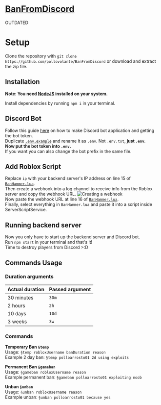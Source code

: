 # [BanFromDiscord](https://github.com/pollovolante/BanFromDiscord)
OUTDATED



# Setup

Clone the repository with `git clone https://github.com/pollovolante/BanFromDiscord` or download and extract the zip file.


## Installation

**Note: You need [NodeJS](https://nodejs.org) installed on your system.**

Install dependencies by running `npm i` in your terminal.


## Discord Bot

Follow this guide [here](https://discordjs.guide/preparations/setting-up-a-bot-application.html) on how to make Discord bot application and getting the bot token.\
Duplicate [`.env.example`](https://github.com/pollovolante/BanFromDiscord/blob/main/src/.env.example) and rename it as `.env`. Not `.env.txt`, **just `.env`**.\
**Now put the bot token into `.env`.**\
If you want you can also change the bot prefix in the same file.


## Add Roblox Script

Replace `ip` with your backend server's IP address on line 15 of [`BanHammer.lua`](https://github.com/pollovolante/BanFromDiscord/blob/main/BanHammer.lua#L15).\
Then create a webhook into a log channel to receive info from the Roblox server and copy the webhook URL.
![Creating a webhook](https://www.minitool.com/images/uploads/news/2021/03/make-discord-webhooks-for-github/make-discord-webhooks-for-github-1.png)\
Now paste the webhook URL at line 16 of [`BanHammer.lua`](https://github.com/pollovolante/BanFromDiscord/blob/main/BanHammer.lua#L16).\
Finally, select everything in `BanHammer.lua` and paste it into a script inside ServerScriptService.


## Running backend server

Now you only have to start up the backend server and Discord bot.\
Run `npm start` in your terminal and that's it!\
Time to destroy players from Discord >:D


## Commands Usage

### Duration arguments
| Actual duration | Passed argument |
|-|-|
| 30 minutes | `30m` |
| 2 hours | `2h` |
| 10 days | `10d` |
| 3 weeks | `3w` |

### Commands

**Temporary Ban `§temp`**\
Usage: `§temp robloxUsername banDuration reason`\
Example 2 day ban: `§temp polloarrosto01 2d using exploits`

**Permanent Ban `§gameban`**\
Usage: `§gameban robloxUsername reason`\
Example permanent ban: `§gameban polloarrosto01 exploiting noob`

**Unban `§unban`**\
Usage: `§unban robloxUsername reason`\
Example unban: `§unban polloarrosto01 because yes`
